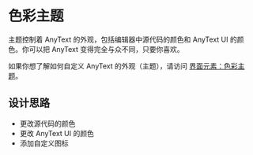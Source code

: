 # 色彩主题
主题控制着 AnyText 的外观，包括编辑器中源代码的颜色和 AnyText UI 的颜色。你可以把 AnyText 变得完全与众不同，只要你喜欢。

如果你想了解如何自定义 AnyText 的外观（主题），请访问 [界面元素：色彩主题](/guide/theme)。

## 设计思路
- 更改源代码的颜色
- 更改 AnyText UI 的颜色
- 添加自定义图标
